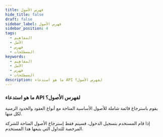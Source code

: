 ```yaml
---
title: فهرس الأصول
hide_title: false
draft: false
sidebar_label: فهرس الأصول
sidebar_position: 4
tags:
  - المفاهيم
  - الأصل
  - فهرس
  - المصطلحات
keywords:
  - المفاهيم
  - الأصل
  - فهرس
  - المصطلحات
description: ما هو استدعاء API لفهرس الأصول؟
---
```


### ما هو استدعاء API لفهرس الأصول؟

يقوم باسترجاع قائمة شاملة للأصول الأساسية المتاحة مع أنواع العقود والحدود الزمنية لكل منها.

إذا قام المستخدم بتسجيل الدخول، فسيتم فقط إسترجاع الأصول المتاحة للشركة المرخصة للتداول التي يتبعها هذا المستخدم.

